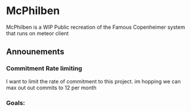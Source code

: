 # McPhilben

McPhilben is a WIP Public recreation of the Famous Copenheimer system that runs on meteor client

## Announements
  ### Commitment Rate limiting
  I want to limit the rate of commitment to this project. im hopping we can max out out commits to 12 per month 

### Goals:
